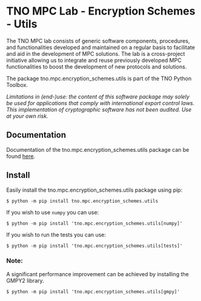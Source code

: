 # TNO MPC Lab - Encryption Schemes - Utils

The TNO MPC lab consists of generic software components, procedures, and functionalities developed and maintained on a regular basis to facilitate and aid in the development of MPC solutions. The lab is a cross-project initiative allowing us to integrate and reuse previously developed MPC functionalities to boost the development of new protocols and solutions.

The package tno.mpc.encryption_schemes.utils is part of the TNO Python Toolbox.

*Limitations in (end-)use: the content of this software package may solely be used for applications that comply with international export control laws.*  
*This implementation of cryptographic software has not been audited. Use at your own risk.*

## Documentation

Documentation of the tno.mpc.encryption_schemes.utils package can be found [here](https://docs.mpc.tno.nl/encryption_schemes/utils/0.8.0).

## Install

Easily install the tno.mpc.encryption_schemes.utils package using pip:
```console
$ python -m pip install tno.mpc.encryption_schemes.utils
```

If you wish to use `numpy` you can use:
```console
$ python -m pip install 'tno.mpc.encryption_schemes.utils[numpy]'
```

If you wish to run the tests you can use:
```console
$ python -m pip install 'tno.mpc.encryption_schemes.utils[tests]'
```

### Note:
A significant performance improvement can be achieved by installing the GMPY2 library.
```console
$ python -m pip install 'tno.mpc.encryption_schemes.utils[gmpy]'
```
